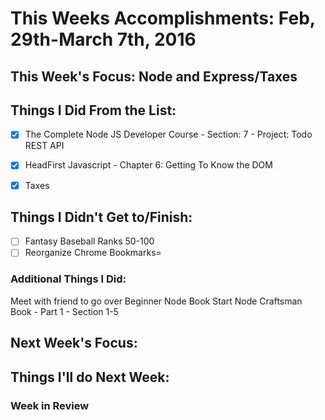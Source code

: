 # This Weeks Accomplishments: Feb, 29th-March 7th, 2016

## This Week's Focus: Node and Express/Taxes

## Things I Did From the List:

- [x] The Complete Node JS Developer Course - Section: 7 - Project: Todo REST API

- [x] HeadFirst Javascript - Chapter 6: Getting To Know the DOM

- [x] Taxes

## Things I Didn't Get to/Finish:

- [ ] Fantasy Baseball Ranks 50-100
- [ ] Reorganize Chrome Bookmarks=

### Additional Things I Did:

Meet with friend to go over Beginner Node Book
Start Node Craftsman Book - Part 1 - Section 1-5

## Next Week's Focus: 

## Things I'll do Next Week:

### Week in Review


